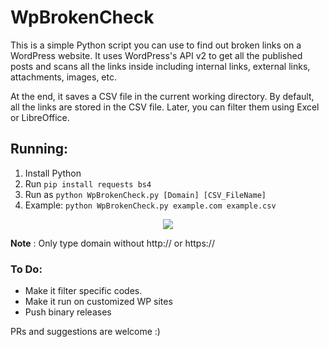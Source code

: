 # WpBrokenCheck
This is a simple Python script you can use to find out broken links on a WordPress website. It uses WordPress's API v2 to get all the published posts and scans all the links inside including internal links, external links, attachments, images, etc.

At the end, it saves a CSV file in the current working directory. By default, all the links are stored in the CSV file. Later, you can filter them using Excel or LibreOffice.

## Running:
1. Install Python
2. Run `pip install requests bs4`
3. Run as `python WpBrokenCheck.py [Domain] [CSV_FileName]`
4. Example: `python WpBrokenCheck.py example.com example.csv`
<p align="center">
  <img src="https://res.cloudinary.com/suleman/image/upload/v1665055858/WpBrokenCheck.png">
</p>

**Note** : Only type domain without http:// or https://

### To Do:
- Make it filter specific codes.
- Make it run on customized WP sites
- Push binary releases

PRs and suggestions are welcome :)

